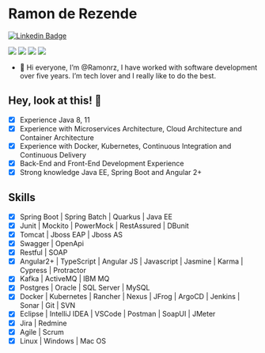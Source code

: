 # Ramon de Rezende

[![Linkedin Badge](https://img.shields.io/badge/-LinkedIn-blue?style=flat-square&logo=Linkedin&logoColor=white&link=https://www.linkedin.com/in/ramon-rezende-769011aa/)](https://www.linkedin.com/in/ramon-rezende-769011aa/)

<p>
  <img src="https://img.shields.io/badge/Backend-Java-informational?style=flat&logo=java&logoColor=red&color=05122A" />
  <img src="https://img.shields.io/badge/Cloud&nbsp;Private-Kubernetes-informational?style=flat&logo=kubernetes&color=05122A" />
  <img src="https://img.shields.io/badge/Container-Docker-informational?style=flat&logo=docker&color=05122A" />
  <img src="https://img.shields.io/badge/Front%20End-Angular%202%2B-black" />
</p>

- 👋 Hi everyone, I’m @Ramonrz, I have worked with software development over five years. I’m tech lover and I really like to do the best.

## Hey, look at this! 👋

- [x] Experience Java 8, 11
- [x] Experience with Microservices Architecture, Cloud Architecture and Container Architecture
- [x] Experience with Docker, Kubernetes, Continuous Integration and Continuous Delivery
- [x] Back-End and Front-End Development Experience
- [x] Strong knowledge Java EE, Spring Boot and Angular 2+

## Skills

- [x] Spring Boot | Spring Batch | Quarkus | Java EE
- [x] Junit | Mockito | PowerMock | RestAssured | DBunit
- [x] Tomcat | Jboss EAP | Jboss AS
- [x] Swagger | OpenApi
- [x] Restful | SOAP
- [x] Angular2+ | TypeScript | Angular JS | Javascript | Jasmine | Karma | Cypress | Protractor
- [x] Kafka | ActiveMQ | IBM MQ
- [x] Postgres | Oracle | SQL Server | MySQL
- [x] Docker | Kubernetes | Rancher | Nexus | JFrog | ArgoCD | Jenkins | Sonar | Git | SVN
- [x] Eclipse | IntelliJ IDEA | VSCode | Postman | SoapUI | JMeter
- [x] Jira | Redmine
- [x] Agile | Scrum
- [x] Linux | Windows | Mac OS
